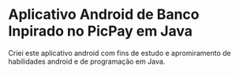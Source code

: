 # Aplicativo Android de Banco Inpirado no PicPay em Java

Criei este aplicativo android com fins de estudo e apromiramento de habilidades android e de programação em Java.
